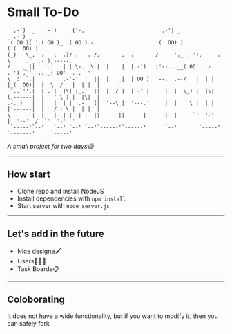 # Small To-Do
```
  .-')  _   .-')     ('-.                         .-') _                      _ .-') _              
 ( OO )( '.( OO )_  ( OO ).-.                    (  OO) )                    ( (  OO) )             
(_)---\_,--.   ,--.)/ . --. /,--     ,--.       /     '._ .-'),-----.        \     .'_ .-'),-----. 
/    _ ||   `.'   | | \-.  \ |  |    |  |.-')   |'--...__( OO'  .-.  '  .-') ,`'--..._( OO'  .-.  '
\  :` `.|         .-'-'  |  ||  |   _|  | OO )  '--.  .--/   |  | |  |_(  OO)|  |  \  /   |  | |  |
 '..`''.|  |'.'|  |\| |_.'  ||  |  / |  |`-' |     |  |  \_) |  |\|  (,------|  |   ' \_) |  |\|  |
.-._)   |  |   |  | |  .-.  (|  '--\_|  '---.'     |  |    \ |  | |  |'------|  |   / : \ |  | |  |
\       |  |   |  | |  | |  ||      ||      |      |  |     `'  '-'  '       |  '--'  /  `'  '-'  '
 `-----'`--'   `--' `--' `--'`------'`------'      `--'       `-----'        `-------'     `-----'
```
_A small project for two days😃_

---

## How start
* Clone repo and install NodeJS
* Install dependencies with ``` npm install ```
* Start server with ```node server.js```
---

## Let's add in the future
* Nice designe🖌️
* Users🧑‍🤝‍🧑
* Task Boards📋

---

## Coloborating
It does not have a wide functionality, but if you want to modify it, then you can safely fork
